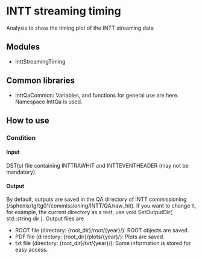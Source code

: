 # INTT streaming timing
Analysis to show the timing plot of the INTT streaming data

## Modules
- InttStreamingTiming

## Common libraries
- InttQaCommon: Variables, and functions for general use are here. Namespace InttQa is used.

## How to use

### Condition
#### Input
DST(s) file containing INTTRAWHIT and INTTEVENTHEADER (may not be mandatory).

#### Output
By default, outputs are saved in the QA directory of INTT commissioning (/sphenix/tg/tg01/commissioning/INTT/QA/raw_hit).
If you want to change it, for example, the current directory as a test, use  void SetOutputDir( std::string dir ).
Output files are
- ROOT file (directory: {root_dir}/root/{year}/): ROOT objects are saved.
- PDF file (directory: {root_dir}/plots/{year}/): Plots are saved.
- txt file (directory: {root_dir}/txt/{year}/): Some information is stored for easy access.
